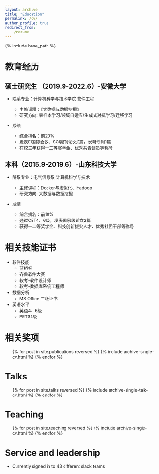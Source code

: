 ```yaml
---
layout: archive
title: "Education"
permalink: /cv/
author_profile: true
redirect_from:
  - /resume
---
```


{% include base_path %}

教育经历
======
## 硕士研究生 （2019.9-2022.6）-安徽大学
* 院系专业：计算机科学与技术学院 软件工程
  * 主修课程：《大数据与数据挖掘》
  * 研究方向: 零样本学习/领域自适应/生成式对抗学习/迁移学习

* 成绩
  * 综合排名：前20%
  * 发表EI国际会议、SCI期刊论文2篇，发明专利1篇
  * 在校三年获得一二等奖学金、优秀共青团员等称号

## 本科（2015.9-2019.6）-山东科技大学
* 院系专业：电气信息系 计算机科学与技术
  * 主修课程：Docker与虚拟化、Hadoop
  * 研究方向: 大数据与数据挖掘
    
* 成绩
  * 综合排名：前10%
  * 通过CET4、6级，发表国家级论文2篇
  * 获得一二等奖学金、科技创新拔尖人才、优秀社团干部等称号  

相关技能证书
======
* 软件技能
  * 蓝桥杯
  * 齐鲁软件大赛
  * 软考-软件设计师
  * 软考-数据库系统工程师
* 数据分析
  * MS Office 二级证书
* 英语水平
  * 英语4、6级
  * PETS3级

相关奖项
======
  <ul>{% for post in site.publications reversed %}
    {% include archive-single-cv.html %}
  {% endfor %}</ul>
  
Talks
======
  <ul>{% for post in site.talks reversed %}
    {% include archive-single-talk-cv.html  %}
  {% endfor %}</ul>
  
Teaching
======
  <ul>{% for post in site.teaching reversed %}
    {% include archive-single-cv.html %}
  {% endfor %}</ul>
  
Service and leadership
======
* Currently signed in to 43 different slack teams
